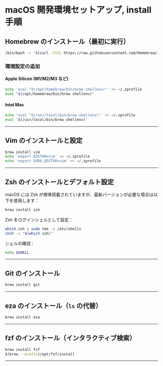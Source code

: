 # macOS 開発環境セットアップ, install手順

## Homebrew のインストール（最初に実行）

```bash
/bin/bash -c "$(curl -fsSL https://raw.githubusercontent.com/Homebrew/install/HEAD/install.sh)"
```

### 環境設定の追加

#### Apple Silicon (M1/M2/M3 など)

```bash
echo 'eval "$(/opt/homebrew/bin/brew shellenv)"' >> ~/.zprofile
eval "$(/opt/homebrew/bin/brew shellenv)"
```

#### Intel Mac

```bash
echo 'eval "$(/usr/local/bin/brew shellenv)"' >> ~/.zprofile
eval "$(/usr/local/bin/brew shellenv)"
```

---

## Vim のインストールと設定

```bash
brew install vim
echo 'export EDITOR=vim' >> ~/.zprofile
echo 'export SUDO_EDITOR=vim' >> ~/.zprofile
```

---

## Zsh のインストールとデフォルト設定

macOS には Zsh が標準搭載されていますが、最新バージョンが必要な場合は以下を使用します：

```bash
brew install zsh
```

Zsh をログインシェルとして設定：

```bash
which zsh | sudo tee -a /etc/shells
chsh -s "$(which zsh)"
```

シェルの確認：

```bash
echo $SHELL
```

---

## Git のインストール

```bash
brew install git
```

---

## eza のインストール（`ls` の代替）

```bash
brew install eza
```

---

## fzf のインストール（インタラクティブ検索）

```bash
brew install fzf
$(brew --prefix)/opt/fzf/install
```

---
